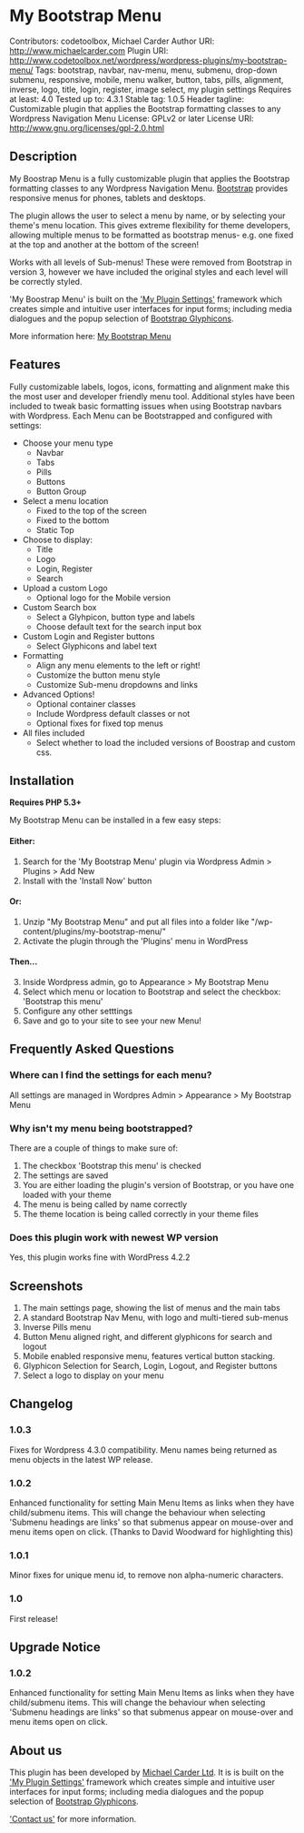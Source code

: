# My Bootstrap Menu
Contributors: codetoolbox, Michael Carder
Author URI: http://www.michaelcarder.com
Plugin URI: http://www.codetoolbox.net/wordpress/wordpress-plugins/my-bootstrap-menu/
Tags: bootstrap, navbar, nav-menu, menu, submenu, drop-down submenu, responsive, mobile, menu walker, button, tabs, pills, alignment, inverse, logo, title, login, register, image select, my plugin settings
Requires at least: 4.0
Tested up to: 4.3.1
Stable tag: 1.0.5
Header tagline: Customizable plugin that applies the Bootstrap formatting classes to any Wordpress Navigation Menu
License: GPLv2 or later
License URI: http://www.gnu.org/licenses/gpl-2.0.html

## Description 
My Boostrap Menu is a fully customizable plugin that applies the Bootstrap formatting classes to any Wordpress Navigation Menu. [Bootstrap](http://getbootstrap.com/components/#navbar) provides responsive menus for phones, tablets and desktops.

The plugin allows the user to select a menu by name, or by selecting your theme's menu location. This gives extreme flexibility for theme developers, allowing multiple menus to be formatted as bootstrap menus- e.g. one fixed at the top and another at the bottom of the screen!

Works with all levels of Sub-menus! These were removed from Bootstrap in version 3, however we have included the original styles and each level will be correctly styled.

'My Boostrap Menu' is built on the ['My Plugin Settings'](http://www.codetoolbox.net/wordpress/wordpress-plugins/my-plugin-settings/) framework which creates simple and intuitive user interfaces for input forms; including media dialogues and the popup selection of [Bootstrap Glyphicons](http://glyphicons.com/).

More information here: [My Bootstrap Menu](http://www.codetoolbox.net/wordpress/wordpress-plugins/my-bootstrap-menu/)

## Features 
Fully customizable labels, logos, icons, formatting and alignment make this the most user and developer friendly menu tool. Additional styles have been included to tweak basic formatting issues when using Bootstrap navbars with Wordpress. Each Menu can be Bootstrapped and configured with settings:
* Choose your menu type
    * Navbar
    * Tabs
    * Pills
    * Buttons
    * Button Group
* Select a menu location
    * Fixed to the top of the screen
    * Fixed to the bottom
    * Static Top
* Choose to display:
    * Title
    * Logo
    * Login, Register
    * Search
* Upload a custom Logo
    * Optional logo for the Mobile version
* Custom Search box
    * Select a Glyhpicon, button type and labels
    * Choose default text for the search input box
* Custom Login and Register buttons
    * Select Glyphicons and label text
* Formatting
    * Align any menu elements to the left or right!
    * Customize the button menu style
    * Customize Sub-menu dropdowns and links
* Advanced Options!
    * Optional container classes
    * Include Wordpress default classes or not
    * Optional fixes for fixed top menus
* All files included
    * Select whether to load the included versions of Boostrap and custom css.

## Installation 

**Requires PHP 5.3+**

My Bootstrap Menu can be installed in a few easy steps:

#### Either:

1. Search for the 'My Bootstrap Menu' plugin via Wordpress Admin > Plugins > Add New
2. Install with the 'Install Now' button

#### Or:

1. Unzip "My Bootstrap Menu" and put all files into a folder like "/wp-content/plugins/my-bootstrap-menu/"
2. Activate the plugin through the 'Plugins' menu in WordPress

#### Then...

3. Inside Wordpress admin, go to Appearance > My Bootstrap Menu
4. Select which menu or location to Bootstrap and select the checkbox: 'Bootstrap this menu'
5. Configure any other setttings
6. Save and go to your site to see your new Menu!

## Frequently Asked Questions 
### Where can I find the settings for each menu? 
All settings are managed in Wordpres Admin > Appearance > My Bootstrap Menu

### Why isn't my menu being bootstrapped? 
There are a couple of things to make sure of:
1. The checkbox 'Bootstrap this menu' is checked
2. The settings are saved
3. You are either loading the plugin's version of Bootstrap, or you have one loaded with your theme
4. The menu is being called by name correctly
5. The theme location is being called correctly in your theme files

### Does this plugin work with newest WP version 
Yes, this plugin works fine with WordPress 4.2.2

## Screenshots 
1. The main settings page, showing the list of menus and the main tabs
2. A standard Bootstrap Nav Menu, with logo and multi-tiered sub-menus
3. Inverse Pills menu
4. Button Menu aligned right, and different glyphicons for search and logout
5. Mobile enabled responsive menu, features vertical button stacking.
6. Glyphicon Selection for Search, Login, Logout, and Register buttons
7. Select a logo to display on your menu

## Changelog 

### 1.0.3 
Fixes for Wordpress 4.3.0 compatibility. Menu names being returned as menu objects in the latest WP release.

###  1.0.2
Enhanced functionality for setting Main Menu Items as links when they have child/submenu items.
This will change the behaviour when selecting 'Submenu headings are links' so that submenus appear on mouse-over and menu items open on click.
(Thanks to David Woodward for highlighting this)
###  1.0.1 
Minor fixes for unique menu id, to remove non alpha-numeric characters.
### 1.0 
 First release!

## Upgrade Notice
###  1.0.2
Enhanced functionality for setting Main Menu Items as links when they have child/submenu items.
This will change the behaviour when selecting 'Submenu headings are links' so that submenus appear on mouse-over and menu items open on click.


## About us 
This plugin has been developed by [Michael Carder Ltd](http://www.michaelcarder.com/). It is is built on the ['My Plugin Settings'](http://www.codetoolbox.net/wordpress/wordpress-plugins/my-plugin-settings/) framework which creates simple and intuitive user interfaces for input forms; including media dialogues and the popup selection of [Bootstrap Glyphicons](http://glyphicons.com/).

['Contact us'](http://www.michaelcarder.co.uk/contact-us) for more information.

